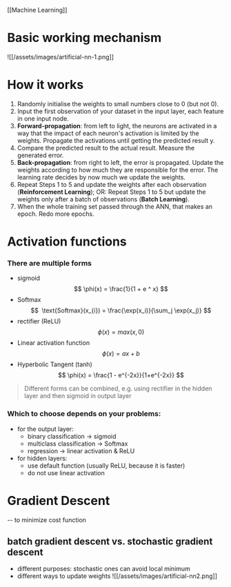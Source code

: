 [[Machine Learning]]
# Basic working mechanism
![[/assets/images/artificial-nn-1.png]]
# How it works
1. Randomly initialise the weights to small numbers close to 0 (but not 0).
2. Input the first observation of your dataset in the input layer, each feature in one input node.
3. **Forward-propagation**: from left to light, the neurons are activated in a way that the impact of each neuron's activation is limited by the weights. Propagate the activations until getting the predicted result y.
4. Compare the predicted result to the actual result. Measure the generated error.
5. **Back-propagation**: from right to left, the error is propagated. Update the weights according to how much they are responsible for the error. The learning rate decides by now much we update the weights.
6. Repeat Steps 1 to 5 and update the weights after each observation (**Reinforcement Learning**); OR: Repeat Steps 1 to 5 but update the weights only after a batch of observations (**Batch Learning**).
7. When the whole training set passed through the ANN, that makes an epoch. Redo more epochs. 

# Activation functions
### There are multiple forms
- sigmoid 
$$
\phi(x) = \frac{1}{1 + e ^ x}
$$
- Softmax
$$
 \text{Softmax}(x_{i}) = \frac{\exp(x_i)}{\sum_j \exp(x_j)}
$$
- rectifier (ReLU)
$$
\phi(x) = max(x, 0)
$$
- Linear activation function
$$
\phi(x) = ax + b
$$
- Hyperbolic Tangent (tanh)
$$
\phi(x) = \frac{1 - e^{-2x}}{1+e^{-2x}}
$$
> Different forms can be combined, e.g. using rectifier in the hidden layer and then sigmoid in output layer

### Which to choose depends on your problems:
- for the output layer:
	- binary classification -> sigmoid
	- multiclass classification -> Softmax
	- regression -> linear activation & ReLU
- for hidden layers: 
	- use default function (usually ReLU, because it is faster)
	- do not use linear activation

# Gradient Descent
-- to minimize cost function
## batch gradient descent vs. stochastic gradient descent
- different purposes: stochastic ones can avoid local minimum 
- different ways to update weights
![[/assets/images/artificial-nn2.png]]
